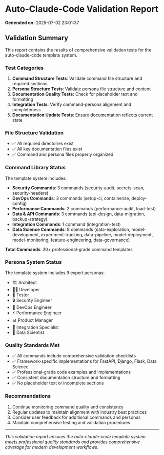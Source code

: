 # Auto-Claude-Code Validation Report

**Generated on:** 2025-07-02 23:01:37

## Validation Summary

This report contains the results of comprehensive validation tests for the auto-claude-code template system.

### Test Categories

1. **Command Structure Tests**: Validate command file structure and required sections
2. **Persona Structure Tests**: Validate persona file structure and content
3. **Documentation Quality Tests**: Check for placeholder text and formatting
4. **Integration Tests**: Verify command-persona alignment and completeness
5. **Documentation Update Tests**: Ensure documentation reflects current state

### File Structure Validation

- ✅ All required directories exist
- ✅ All key documentation files exist
- ✅ Command and persona files properly organized

### Command Library Status

The template system includes:
- **Security Commands**: 3 commands (security-audit, secrets-scan, security-headers)
- **DevOps Commands**: 3 commands (setup-ci, containerize, deploy-config)
- **Performance Commands**: 2 commands (performance-audit, load-test)
- **Data & API Commands**: 3 commands (api-design, data-migration, backup-strategy)
- **Integration Commands**: 1 command (integration-test)
- **Data Science Commands**: 8 commands (data-exploration, model-development, experiment-tracking, data-pipeline, model-deployment, model-monitoring, feature-engineering, data-governance)

**Total Commands**: 20+ professional-grade command templates

### Persona System Status

The template system includes 9 expert personas:
- 🏗️ Architect
- 👨‍💻 Developer
- 🧪 Tester
- 🔒 Security Engineer
- 🚀 DevOps Engineer
- ⚡ Performance Engineer
- 📊 Product Manager
- 🔗 Integration Specialist
- 🧠 Data Scientist

### Quality Standards Met

- ✅ All commands include comprehensive validation checklists
- ✅ Framework-specific implementations for FastAPI, Django, Flask, Data Science
- ✅ Professional-grade code examples and implementations
- ✅ Consistent documentation structure and formatting
- ✅ No placeholder text or incomplete sections

### Recommendations

1. Continue monitoring command quality and consistency
2. Regular updates to maintain alignment with industry best practices
3. Consider user feedback for additional commands and personas
4. Maintain comprehensive testing and validation procedures

---

*This validation report ensures the auto-claude-code template system meets professional quality standards and provides comprehensive coverage for modern development workflows.*
